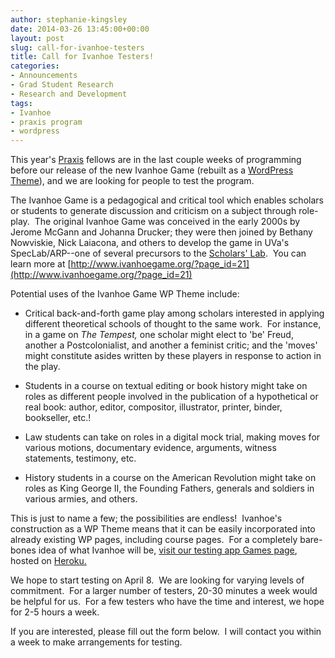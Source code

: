 ```yaml
---
author: stephanie-kingsley
date: 2014-03-26 13:45:00+00:00
layout: post
slug: call-for-ivanhoe-testers
title: Call for Ivanhoe Testers!
categories:
- Announcements
- Grad Student Research
- Research and Development
tags:
- Ivanhoe
- praxis program
- wordpress
---
```


This year's [Praxis](http://praxis.scholarslab.org/) fellows are in the last couple weeks of programming before our release of the new Ivanhoe Game (rebuilt as a [WordPress Theme](http://wordpress.org/themes/)), and we are looking for people to test the program.

The Ivanhoe Game is a pedagogical and critical tool which enables scholars or students to generate discussion and criticism on a subject through role-play.  The original Ivanhoe Game was conceived in the early 2000s by Jerome McGann and Johanna Drucker; they were then joined by Bethany Nowviskie, Nick Laiacona, and others to develop the game in UVa's SpecLab/ARP--one of several precursors to the [Scholars' Lab](http://www.scholarslab.org/).  You can learn more at [http://www.ivanhoegame.org/?page_id=21](http://www.ivanhoegame.org/?page_id=21)

Potential uses of the Ivanhoe Game WP Theme include:



	
  * Critical back-and-forth game play among scholars interested in applying different theoretical schools of thought to the same work.  For instance, in a game on _The Tempest,_ one scholar might elect to 'be' Freud, another a Postcolonialist, and another a feminist critic; and the 'moves' might constitute asides written by these players in response to action in the play.

	
  * Students in a course on textual editing or book history might take on roles as different people involved in the publication of a hypothetical or real book: author, editor, compositor, illustrator, printer, binder, bookseller, etc.!

	
  * Law students can take on roles in a digital mock trial, making moves for various motions, documentary evidence, arguments, witness statements, testimony, etc.

	
  * History students in a course on the American Revolution might take on roles as King George II, the Founding Fathers, generals and soldiers in various armies, and others.


This is just to name a few; the possibilities are endless!  Ivanhoe's construction as a WP Theme means that it can be easily incorporated into already existing WP pages, including course pages.  For a completely bare-bones idea of what Ivanhoe will be, [visit our testing app Games page](http://ivanhoe-staging.herokuapp.com/?post_type=ivanhoe_game), hosted on [Heroku.](https://www.heroku.com/)

We hope to start testing on April 8.  We are looking for varying levels of commitment.  For a larger number of testers, 20-30 minutes a week would be helpful for us.  For a few testers who have the time and interest, we hope for 2-5 hours a week.

If you are interested, please fill out the form below.  I will contact you within a week to make arrangements for testing.


